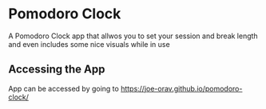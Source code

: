 # Pomodoro Clock
A Pomodoro Clock app that allwos you to set your session and break length and even includes some nice visuals while in use

## Accessing the App
App can be accessed by going to https://joe-orav.github.io/pomodoro-clock/

